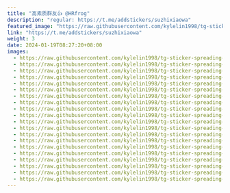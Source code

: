 ```yaml
---
title: "高素质群友👍 @HRfrog"
description: "regular: https://t.me/addstickers/suzhixiaowa"
featured_image: "https://raw.githubusercontent.com/kylelin1998/tg-sticker-spreading-worldwide-images/main/img/66b6412d-aab9-4403-a2d5-51bb5e9fe975.jpg"
link: "https://t.me/addstickers/suzhixiaowa"
weight: 3
date: 2024-01-19T08:27:20+08:00
images:
  - https://raw.githubusercontent.com/kylelin1998/tg-sticker-spreading-worldwide-images/main/img/66b6412d-aab9-4403-a2d5-51bb5e9fe975.jpg
  - https://raw.githubusercontent.com/kylelin1998/tg-sticker-spreading-worldwide-images/main/img/c35630fd-3563-48f7-8db5-ae234e9df761.jpg
  - https://raw.githubusercontent.com/kylelin1998/tg-sticker-spreading-worldwide-images/main/img/978d3d31-a814-48ba-a25c-1014ad741650.jpg
  - https://raw.githubusercontent.com/kylelin1998/tg-sticker-spreading-worldwide-images/main/img/47a1a9c0-d065-4cdf-a4b0-d9af030ad7e4.jpg
  - https://raw.githubusercontent.com/kylelin1998/tg-sticker-spreading-worldwide-images/main/img/7e03ceb8-e3c2-46c4-8387-00ce3cb54a9c.jpg
  - https://raw.githubusercontent.com/kylelin1998/tg-sticker-spreading-worldwide-images/main/img/6b8cb406-98fa-45b1-8c23-73af971a905e.jpg
  - https://raw.githubusercontent.com/kylelin1998/tg-sticker-spreading-worldwide-images/main/img/8b5ef311-8a37-485d-ae17-84c564e761ef.jpg
  - https://raw.githubusercontent.com/kylelin1998/tg-sticker-spreading-worldwide-images/main/img/d8d89dbb-49e5-43aa-9d17-a19f3a1d1120.jpg
  - https://raw.githubusercontent.com/kylelin1998/tg-sticker-spreading-worldwide-images/main/img/56a60f29-3874-4215-ae79-6654b463683a.jpg
  - https://raw.githubusercontent.com/kylelin1998/tg-sticker-spreading-worldwide-images/main/img/f87d0f6c-abc3-4a1d-b7c9-fc70205fc32f.jpg
  - https://raw.githubusercontent.com/kylelin1998/tg-sticker-spreading-worldwide-images/main/img/08b6c3fd-f4de-41af-92bf-00967b6b0058.jpg
  - https://raw.githubusercontent.com/kylelin1998/tg-sticker-spreading-worldwide-images/main/img/35903571-e82c-4cb2-94e9-72e85fe5d5e5.jpg
  - https://raw.githubusercontent.com/kylelin1998/tg-sticker-spreading-worldwide-images/main/img/95687588-5685-473d-9242-fc1e162dd193.jpg
  - https://raw.githubusercontent.com/kylelin1998/tg-sticker-spreading-worldwide-images/main/img/a8ba58ae-d1fd-436c-9797-57785a4aca63.jpg
  - https://raw.githubusercontent.com/kylelin1998/tg-sticker-spreading-worldwide-images/main/img/39457b9c-5990-4f41-a9e0-3576cd35c91a.jpg
  - https://raw.githubusercontent.com/kylelin1998/tg-sticker-spreading-worldwide-images/main/img/2a4c84c0-92e7-4b6f-bb4a-ac59f3f807d1.jpg
  - https://raw.githubusercontent.com/kylelin1998/tg-sticker-spreading-worldwide-images/main/img/64878608-7d4b-4918-aa75-165de7478e17.jpg
  - https://raw.githubusercontent.com/kylelin1998/tg-sticker-spreading-worldwide-images/main/img/61e10ee6-135e-448c-b989-036ad1dcd2d7.jpg
  - https://raw.githubusercontent.com/kylelin1998/tg-sticker-spreading-worldwide-images/main/img/10c973fa-70b1-458e-8511-45d4087cff4b.jpg
  - https://raw.githubusercontent.com/kylelin1998/tg-sticker-spreading-worldwide-images/main/img/637f9d7d-b6c7-498f-a796-c07a1ace3c6b.jpg
---
```

